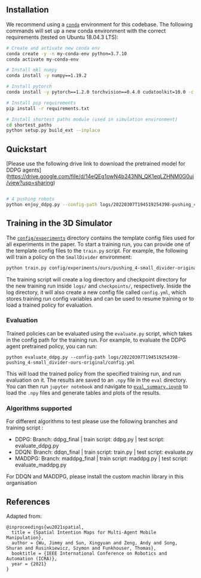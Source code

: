 ## Installation

We recommend using a [`conda`](https://docs.conda.io/en/latest/miniconda.html) environment for this codebase. The following commands will set up a new conda environment with the correct requirements (tested on Ubuntu 18.04.3 LTS):

```bash
# Create and activate new conda env
conda create -y -n my-conda-env python=3.7.10
conda activate my-conda-env

# Install mkl numpy
conda install -y numpy==1.19.2

# Install pytorch
conda install -y pytorch==1.2.0 torchvision==0.4.0 cudatoolkit=10.0 -c pytorch

# Install pip requirements
pip install -r requirements.txt

# Install shortest paths module (used in simulation environment)
cd shortest_paths
python setup.py build_ext --inplace
```

## Quickstart

[Please use the following drive link to download the pretrained model for DDPG agents] (https://drive.google.com/file/d/14eQEg1owN4b243NN_QK1eqLZHNM0G0ui/view?usp=sharing) 
```bash

# 4 pushing robots
python enjoy_ddpg.py --config-path logs/20220307T194519254398-pushing_4-small_divider-ours-original/config.yml
```


## Training in the 3D Simulator

The [`config/experiments`](config/experiments) directory contains the template config files used for all experiments in the paper. To start a training run, you can provide one of the template config files to the `train.py` script. For example, the following will train a policy on the `SmallDivider` environment:

```bash
python train.py config/experiments/ours/pushing_4-small_divider-original.yml
```

The training script will create a log directory and checkpoint directory for the new training run inside `logs/` and `checkpoints/`, respectively. Inside the log directory, it will also create a new config file called `config.yml`, which stores training run config variables and can be used to resume training or to load a trained policy for evaluation.


### Evaluation

Trained policies can be evaluated using the `evaluate.py` script, which takes in the config path for the training run. For example, to evaluate the DDPG agent pretrained policy, you can run:

```
python evaluate_ddpg.py --config-path logs/20220307T194519254398-pushing_4-small_divider-ours-original/config.yml
```

This will load the trained policy from the specified training run, and run evaluation on it. The results are saved to an `.npy` file in the `eval` directory. You can then run `jupyter notebook` and navigate to [`eval_summary.ipynb`](eval_summary.ipynb) to load the `.npy` files and generate tables and plots of the results.


### Algorithms supported

For different algorithms to test please use the following branches and training script : 

- DDPG: Branch: ddpg_final |  train script: ddpg.py | test script: evaluate_ddpg.py 
- DDQN: Branch: ddqn_final |  train script: train.py | test script: evaluate.py 
- MADDPG: Branch: maddpg_final |  train script: maddpg.py | test script: evaluate_maddpg.py

For DDQN and MADDPG, please install the custom machin library in this organisation 


## References

Adapted from: 
```
@inproceedings{wu2021spatial,
  title = {Spatial Intention Maps for Multi-Agent Mobile Manipulation},
  author = {Wu, Jimmy and Sun, Xingyuan and Zeng, Andy and Song, Shuran and Rusinkiewicz, Szymon and Funkhouser, Thomas},
  booktitle = {IEEE International Conference on Robotics and Automation (ICRA)},
  year = {2021}
}
```
